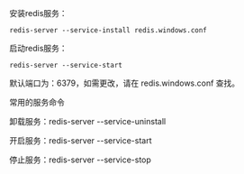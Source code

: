 安装redis服务：
```
redis-server --service-install redis.windows.conf
```

启动redis服务：
```
redis-server --service-start
```

默认端口为：6379，如需更改，请在 redis.windows.conf 查找。


常用的服务命令

卸载服务：redis-server --service-uninstall

开启服务：redis-server --service-start

停止服务：redis-server --service-stop